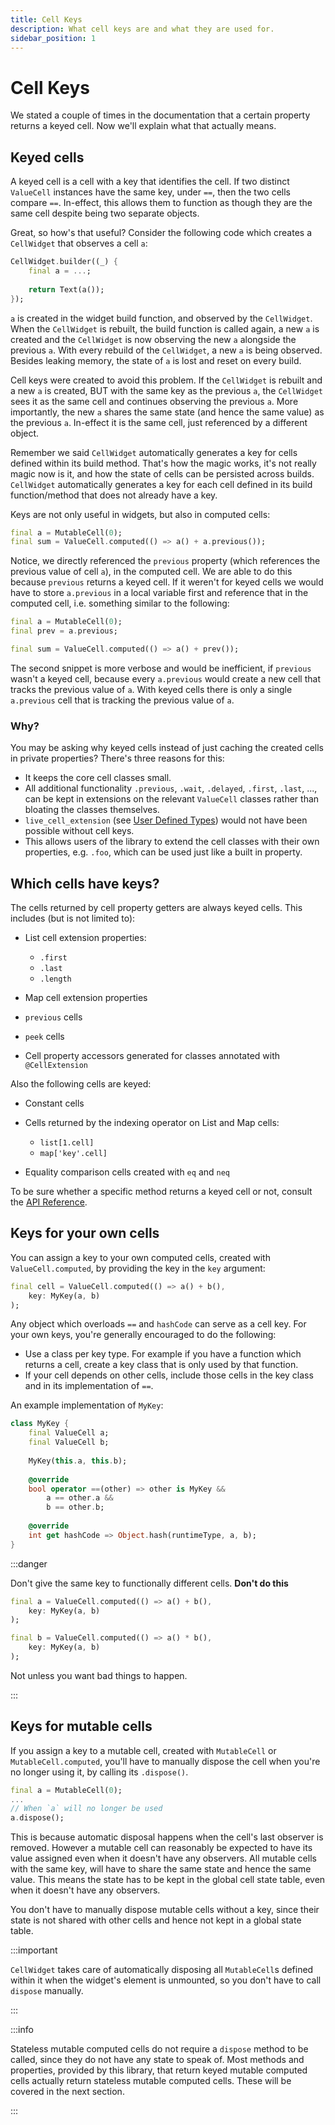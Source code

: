 ```yaml
---
title: Cell Keys
description: What cell keys are and what they are used for.
sidebar_position: 1
---
```


# Cell Keys

We stated a couple of times in the documentation that a certain
property returns a keyed cell. Now we'll explain what that actually
means.

## Keyed cells

A keyed cell is a cell with a key that identifies the cell. If two
distinct `ValueCell` instances have the same key, under `==`, then the
two cells compare `==`. In-effect, this allows them to function as
though they are the same cell despite being two separate objects.

Great, so how's that useful? Consider the following code which creates
a `CellWidget` that observes a cell `a`:

```dart
CellWidget.builder((_) {
    final a = ...;
    
    return Text(a());
});
```

`a` is created in the widget build function, and observed by the
`CellWidget`. When the `CellWidget` is rebuilt, the build function is
called again, a new `a` is created and the `CellWidget` is now
observing the new `a` alongside the previous `a`. With every rebuild
of the `CellWidget`, a new `a` is being observed. Besides leaking
memory, the state of `a` is lost and reset on every build.

Cell keys were created to avoid this problem. If the `CellWidget` is
rebuilt and a new `a` is created, BUT with the same key as the
previous `a`, the `CellWidget` sees it as the same cell and continues
observing the previous `a`. More importantly, the new `a` shares the
same state (and hence the same value) as the previous `a`. In-effect
it is the same cell, just referenced by a different object.

Remember we said `CellWidget` automatically generates a key for cells
defined within its build method. That's how the magic works, it's not
really magic now is it, and how the state of cells can be persisted
across builds. `CellWidget` automatically generates a key for each
cell defined in its build function/method that does not already have a
key.

Keys are not only useful in widgets, but also in computed cells:

```dart
final a = MutableCell(0);
final sum = ValueCell.computed(() => a() + a.previous());
```

Notice, we directly referenced the `previous` property (which
references the previous value of cell `a`), in the computed cell. We
are able to do this because `previous` returns a keyed cell. If it
weren't for keyed cells we would have to store `a.previous`
in a local variable first and reference that in the computed cell,
i.e. something similar to the following:

```dart
final a = MutableCell(0);
final prev = a.previous;

final sum = ValueCell.computed(() => a() + prev());
```

The second snippet is more verbose and would be inefficient, if
`previous` wasn't a keyed cell, because every `a.previous` would
create a new cell that tracks the previous value of `a`. With keyed
cells there is only a single `a.previous` cell that is tracking the
previous value of `a`.

### Why?

You may be asking why keyed cells instead of just caching the created
cells in private properties? There's three reasons for this:

* It keeps the core cell classes small. 
* All additional functionality `.previous`, `.wait`, `.delayed`,
  `.first`, `.last`, ..., can be kept in extensions on the relevant
  `ValueCell` classes rather than bloating the classes themselves.
* `live_cell_extension` (see [User Defined
  Types](/docs/basics/user-defined-types)) would not have been
  possible without cell keys.
* This allows users of the library to extend the cell classes with
  their own properties, e.g. `.foo`, which can be used just like a
  built in property.

## Which cells have keys?

The cells returned by cell property getters are always keyed
cells. This includes (but is not limited to):

* List cell extension properties:
  * `.first`
  * `.last`
  * `.length`
  
* Map cell extension properties
* `previous` cells
* `peek` cells

* Cell property accessors generated for classes annotated with
  `@CellExtension`

Also the following cells are keyed:

* Constant cells
* Cells returned by the indexing operator on List and Map cells:
  * `list[1.cell]`
  * `map['key'.cell]`

* Equality comparison cells created with `eq` and `neq`

To be sure whether a specific method returns a keyed cell or not,
consult the [API
Reference](https://pub.dev/documentation/live_cells/latest/).

## Keys for your own cells

You can assign a key to your own computed cells, created with
`ValueCell.computed`, by providing the key in the `key` argument:

```dart title="Keyed computed cell"
final cell = ValueCell.computed(() => a() + b(),
    key: MyKey(a, b)
);
```

Any object which overloads `==` and `hashCode` can serve as a cell
key. For your own keys, you're generally encouraged to do the following:

* Use a class per key type. For example if you have a function which
  returns a cell, create a key class that is only used by that
  function.
* If your cell depends on other cells, include those cells in the key
  class and in its implementation of `==`.

An example implementation of `MyKey`:

```dart title="Example key implementation"
class MyKey {
    final ValueCell a;
    final ValueCell b;
    
    MyKey(this.a, this.b);
    
    @override
    bool operator ==(other) => other is MyKey &&
        a == other.a &&
        b == other.b;
        
    @override
    int get hashCode => Object.hash(runtimeType, a, b);     
}
```


:::danger

Don't give the same key to functionally different cells. **Don't do
this**

```dart
final a = ValueCell.computed(() => a() + b(),
    key: MyKey(a, b)
);

final b = ValueCell.computed(() => a() * b(),
    key: MyKey(a, b)
);
```

Not unless you want bad things to happen.

:::

## Keys for mutable cells

If you assign a key to a mutable cell, created with `MutableCell` or
`MutableCell.computed`, you'll have to manually dispose the cell when
you're no longer using it, by calling its `.dispose()`. 

```dart
final a = MutableCell(0);
...
// When `a` will no longer be used
a.dispose();
```

This is because automatic disposal happens when the cell's last
observer is removed. However a mutable cell can reasonably be expected
to have its value assigned even when it doesn't have any observers. All
mutable cells with the same key, will have to share the same state and
hence the same value. This means the state has to be kept in the
global cell state table, even when it doesn't have any observers.

You don't have to manually dispose mutable cells without a key, since
their state is not shared with other cells and hence not kept in a
global state table.

:::important

`CellWidget` takes care of automatically disposing all `MutableCell`s
defined within it when the widget's element is unmounted, so you don't
have to call `dispose` manually.

:::

:::info

Stateless mutable computed cells do not require a `dispose` method to
be called, since they do not have any state to speak of. Most methods
and properties, provided by this library, that return keyed mutable
computed cells actually return stateless mutable computed cells. These
will be covered in the next section.

:::
